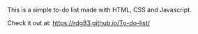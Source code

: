 This is a simple to-do list made with HTML, CSS and Javascript.

Check it out at: https://rdg83.github.io/To-do-list/
